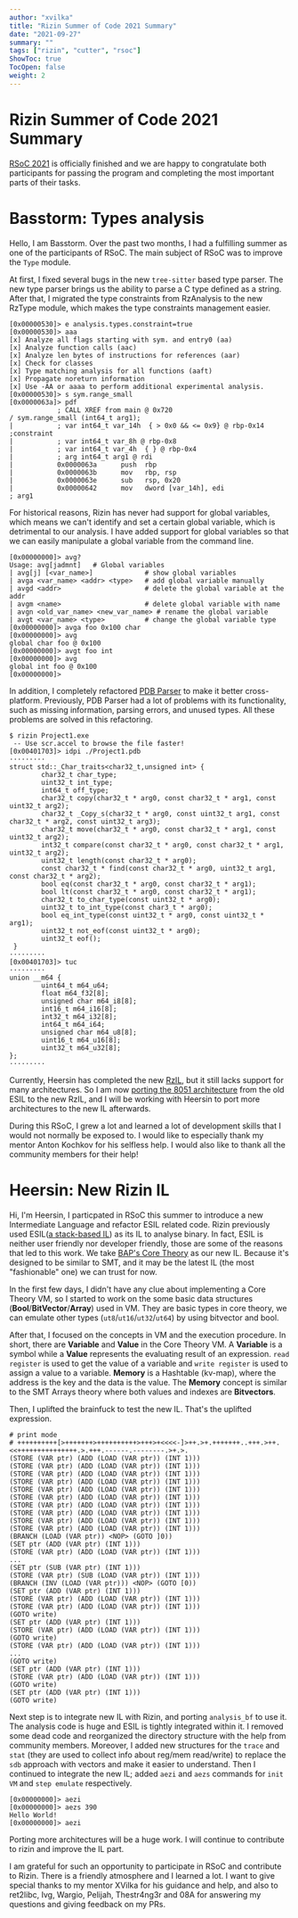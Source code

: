 ```yaml
---
author: "xvilka"
title: "Rizin Summer of Code 2021 Summary"
date: "2021-09-27"
summary: ""
tags: ["rizin", "cutter", "rsoc"]
ShowToc: true
TocOpen: false
weight: 2
---
```


# Rizin Summer of Code 2021 Summary

[RSoC 2021](https://rizin.re/posts/rsoc-2021-announcement/) is officially finished and we are happy to congratulate both participants for passing the program and completing the most important parts of their tasks.

# Basstorm: Types analysis

Hello, I am Basstorm. Over the past two months, I had a fulfilling summer as one of the participants of RSoC. The main subject of RSoC was to improve the `Type` module.

At first, I fixed several bugs in the new `tree-sitter` based type parser. The new type parser brings us the ability to parse a C type defined as a string. After that, I migrated the type constraints from RzAnalysis to the new RzType module, which makes the type constraints management easier.

```
[0x00000530]> e analysis.types.constraint=true
[0x00000530]> aaa
[x] Analyze all flags starting with sym. and entry0 (aa)
[x] Analyze function calls (aac)
[x] Analyze len bytes of instructions for references (aar)
[x] Check for classes
[x] Type matching analysis for all functions (aaft)
[x] Propagate noreturn information
[x] Use -AA or aaaa to perform additional experimental analysis.
[0x00000530]> s sym.range_small
[0x0000063a]> pdf
            ; CALL XREF from main @ 0x720
/ sym.range_small (int64_t arg1);
|           ; var int64_t var_14h  { > 0x0 && <= 0x9} @ rbp-0x14       ;constraint
|           ; var int64_t var_8h @ rbp-0x8
|           ; var int64_t var_4h  { } @ rbp-0x4
|           ; arg int64_t arg1 @ rdi
|           0x0000063a      push  rbp
|           0x0000063b      mov   rbp, rsp
|           0x0000063e      sub   rsp, 0x20
|           0x00000642      mov   dword [var_14h], edi                 ; arg1
```

For historical reasons, Rizin has never had support for global variables, which means we can't identify and set a certain global variable, which is detrimental to our analysis. I have added support for global variables so that we can easily manipulate a global variable from the command line.

```
[0x00000000]> avg?
Usage: avg[jadmnt]   # Global variables
| avg[j] [<var_name>]             # show global variables
| avga <var_name> <addr> <type>   # add global variable manually
| avgd <addr>                     # delete the global variable at the addr
| avgm <name>                     # delete global variable with name
| avgn <old_var_name> <new_var_name> # rename the global variable
| avgt <var_name> <type>          # change the global variable type
[0x00000000]> avga foo 0x100 char
[0x00000000]> avg
global char foo @ 0x100
[0x00000000]> avgt foo int
[0x00000000]> avg
global int foo @ 0x100
[0x00000000]>
```

In addition, I completely refactored [PDB Parser](https://github.com/rizinorg/rizin/pull/1517) to make it better cross-platform. Previously, PDB Parser had a lot of problems with its functionality, such as missing information, parsing errors, and unused types. All these problems are solved in this refactoring.

```
$ rizin Project1.exe
 -- Use scr.accel to browse the file faster!
[0x00401703]> idpi ./Project1.pdb
·········
struct std::_Char_traits<char32_t,unsigned int> {
        char32_t char_type;
        uint32_t int_type;
        int64_t off_type;
        char32_t copy(char32_t * arg0, const char32_t * arg1, const uint32_t arg2);
        char32_t _Copy_s(char32_t * arg0, const uint32_t arg1, const char32_t * arg2, const uint32_t arg3);
        char32_t move(char32_t * arg0, const char32_t * arg1, const uint32_t arg2);
        int32_t compare(const char32_t * arg0, const char32_t * arg1, uint32_t arg2);
        uint32_t length(const char32_t * arg0);
        const char32_t * find(const char32_t * arg0, uint32_t arg1, const char32_t * arg2);
        bool eq(const char32_t * arg0, const char32_t * arg1);
        bool lt(const char32_t * arg0, const char32_t * arg1);
        char32_t to_char_type(const uint32_t * arg0);
        uint32_t to_int_type(const char3_t * arg0);
        bool eq_int_type(const uint32_t * arg0, const uint32_t * arg1);
        uint32_t not_eof(const uint32_t * arg0);
        uint32_t eof();
 }
·········
[0x00401703]> tuc
·········
union __m64 {
        uint64_t m64_u64;
        float m64_f32[8];
        unsigned char m64_i8[8];
        int16_t m64_i16[8];
        int32_t m64_i32[8];
        int64_t m64_i64;
        unsigned char m64_u8[8];
        uint16_t m64_u16[8];
        uint32_t m64_u32[8];
};
·········
```
Currently, Heersin has completed the new [RzIL](https://github.com/rizinorg/rizin/pull/1663), but it still lacks support for many architectures. So I am now [porting the 8051 architecture](https://github.com/rizinorg/rizin/pull/1609) from the old ESIL to the new RzIL, and I will be working with Heersin to port more architectures to the new IL afterwards.

During this RSoC, I grew a lot and learned a lot of development skills that I would not normally be exposed to. I would like to especially thank my mentor Anton Kochkov for his selfless help. I would also like to thank all the community members for their help!

# Heersin: New Rizin IL
Hi, I'm Heersin, I particpated in RSoC this summer to introduce a new Intermediate Language and refactor ESIL related code. Rizin previously used ESIL([a stack-based IL](https://book.rizin.re/disassembling/esil.html)) as its IL to analyse binary. In fact, ESIL is neither user friendly nor developer friendly, those are some of the reasons that led to this work. We take [BAP's Core Theory](http://binaryanalysisplatform.github.io/bap/api/odoc/bap-core-theory/Bap_core_theory/index.html) as our new IL. Because it's designed to be similar to SMT, and it may be the latest IL (the most "fashionable" one) we can trust for now.

In the first few days, I didn't have any clue about implementing a Core Theory VM, so I started to work on the some basic data structures (**Bool**/**BitVector**/**Array**) used in VM. They are basic types in core theory, we can emulate other types (`ut8`/`ut16`/`ut32`/`ut64`) by using bitvector and bool.

After that, I focused on the concepts in VM and the execution procedure. In short, there are **Variable** and **Value** in the Core Theory VM. A **Variable** is a symbol while a **Value** represents the evaluating result of an expression. `read register` is used to get the value of a variable and `write register` is used to assign a value to a variable. **Memory** is a Hashtable (kv-map), where the address is the key and the data is the value. The **Memory** concept is similar to the SMT Arrays theory where both values and indexes are **Bitvectors**.

Then, I uplifted the brainfuck to test the new IL. That's the uplifted expression.
```
# print mode
# ++++++++++[>+++++++>++++++++++>+++>+<<<<-]>++.>+.+++++++..+++.>++.<<+++++++++++++++.>.+++.------.--------.>+.>.
(STORE (VAR ptr) (ADD (LOAD (VAR ptr)) (INT 1)))
(STORE (VAR ptr) (ADD (LOAD (VAR ptr)) (INT 1)))
(STORE (VAR ptr) (ADD (LOAD (VAR ptr)) (INT 1)))
(STORE (VAR ptr) (ADD (LOAD (VAR ptr)) (INT 1)))
(STORE (VAR ptr) (ADD (LOAD (VAR ptr)) (INT 1)))
(STORE (VAR ptr) (ADD (LOAD (VAR ptr)) (INT 1)))
(STORE (VAR ptr) (ADD (LOAD (VAR ptr)) (INT 1)))
(STORE (VAR ptr) (ADD (LOAD (VAR ptr)) (INT 1)))
(STORE (VAR ptr) (ADD (LOAD (VAR ptr)) (INT 1)))
(STORE (VAR ptr) (ADD (LOAD (VAR ptr)) (INT 1)))
(BRANCH (LOAD (VAR ptr)) <NOP> (GOTO ]0))
(SET ptr (ADD (VAR ptr) (INT 1)))
(STORE (VAR ptr) (ADD (LOAD (VAR ptr)) (INT 1)))
...
(SET ptr (SUB (VAR ptr) (INT 1)))
(STORE (VAR ptr) (SUB (LOAD (VAR ptr)) (INT 1)))
(BRANCH (INV (LOAD (VAR ptr))) <NOP> (GOTO [0))
(SET ptr (ADD (VAR ptr) (INT 1)))
(STORE (VAR ptr) (ADD (LOAD (VAR ptr)) (INT 1)))
(STORE (VAR ptr) (ADD (LOAD (VAR ptr)) (INT 1)))
(GOTO write)
(SET ptr (ADD (VAR ptr) (INT 1)))
(STORE (VAR ptr) (ADD (LOAD (VAR ptr)) (INT 1)))
(GOTO write)
(STORE (VAR ptr) (ADD (LOAD (VAR ptr)) (INT 1)))
...
(GOTO write)
(SET ptr (ADD (VAR ptr) (INT 1)))
(STORE (VAR ptr) (ADD (LOAD (VAR ptr)) (INT 1)))
(GOTO write)
(SET ptr (ADD (VAR ptr) (INT 1)))
(GOTO write)
```

Next step is to integrate new IL with Rizin, and porting `analysis_bf` to use it. The analysis code is huge and ESIL is tightly integrated within it. I removed some dead code and reorganized the directory structure with the help from community members. Moreover, I added new structures for the `trace` and `stat` (they are used to collect info about reg/mem read/write) to replace the `sdb` approach with vectors and make it easier to understand. Then I continued to integrate the new IL; added `aezi` and `aezs` commands for `init VM` and `step emulate` respectively.

```
[0x00000000]> aezi
[0x00000000]> aezs 390
Hello World!
[0x00000000]> aezi
```

Porting more architectures will be a huge work. I will continue to contribute to rizin and improve the IL part.

I am grateful for such an opportunity to participate in RSoC and contribute to Rizin. There is a friendly atmosphere and I learned a lot. I want to give special thanks to my mentor XVilka for his guidance and help, and also to ret2libc, Ivg, Wargio, Pelijah, Thestr4ng3r and 08A for answering my questions and giving feedback on my PRs.
